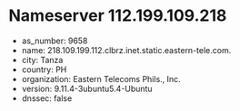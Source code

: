 # Nameserver 112.199.109.218

* as_number: 9658
* name: 218.109.199.112.clbrz.inet.static.eastern-tele.com.
* city: Tanza
* country: PH
* organization: Eastern Telecoms Phils., Inc.
* version: 9.11.4-3ubuntu5.4-Ubuntu
* dnssec: false
